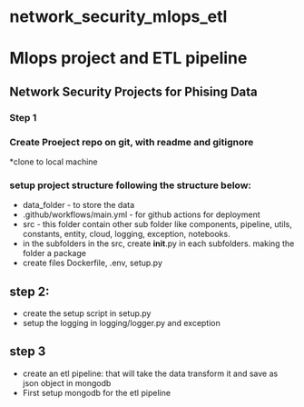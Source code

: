 # network_security_mlops_etl
# Mlops project and ETL pipeline


## Network Security Projects for Phising Data
### Step 1
### Create Proeject repo on git, with readme and gitignore
*clone to local machine
### setup project structure following the structure below:
* data_folder - to store the data
* .github/workflows/main.yml - for github actions for deployment
* src - this folder contain other sub folder like components, pipeline, utils, constants, entity, cloud, logging, exception, notebooks.
* in the subfolders in the src, create __init__.py in each subfolders. making the folder a package
* create files Dockerfile, .env, setup.py

## step 2:
* create the setup script in setup.py
* setup the logging in logging/logger.py and exception 

## step 3
* create an etl pipeline: that will take the data transform it and save as json object in mongodb
* First setup mongodb for the etl pipeline







